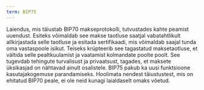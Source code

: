 ```yaml
---
term: BIP75
---
```


Laiendus, mis täiustab BIP70 makseprotokolli, tutvustades kahte peamist uuendust. Esiteks võimaldab see makse taotluse saatjal vabatahtlikult allkirjastada selle taotluse ja esitada sertifikaadi, mis võimaldab saajal tunda oma vastaspoole isikut. Teiseks krüpteerib see tagastatud maksetaotluse, et vältida selle pealtkuulamist ja vaatamist kolmandate poolte poolt. See tugevdab tehingute turvalisust ja privaatsust, tagades, et maksete üksikasjad on nähtavad ainult osalistele. BIP75 pakub ka uusi funktsioone kasutajakogemuse parandamiseks. Hoolimata nendest täiustustest, mis on ehitatud BIP70 peale, ei ole neid kunagi laialdaselt omaks võetud.